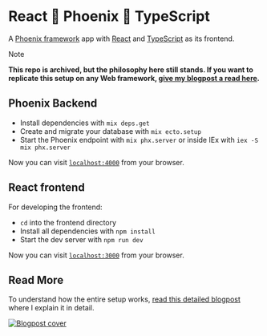 # React 🤝 Phoenix 🤝 TypeScript

A [Phoenix framework](https://www.phoenixframework.org/) app with [React](https://reactjs.org/) and [TypeScript](https://www.typescriptlang.org/) as its frontend.

> [!NOTE]  
> **This repo is archived, but the philosophy here still stands. If you want to replicate this setup on any Web framework, [give my blogpost a read here](https://bpaulino.com/entries/modern-webapps-with-elixir-phoenix-typescript-react).**

## Phoenix Backend

* Install dependencies with `mix deps.get`
* Create and migrate your database with `mix ecto.setup`
* Start the Phoenix endpoint with `mix phx.server` or inside IEx with `iex -S mix phx.server`

Now you can visit [`localhost:4000`](http://localhost:4000) from your browser.

## React frontend

For developing the frontend:

* `cd` into the frontend directory
* Install all dependencies with `npm install`
* Start the dev server with `npm run dev`

Now you can visit [`localhost:3000`](http://localhost:3000) from your browser.

## Read More

To understand how the entire setup works, [read this detailed blogpost](https://bpaulino.com/entries/modern-webapps-with-elixir-phoenix-typescript-react) where I explain it in detail.

[![Blogpost cover](https://bpaulino.com/assets/images/posts/elixir-phoenix-typescript-react.jpg)](https://bpaulino.com/entries/modern-webapps-with-elixir-phoenix-typescript-react)
